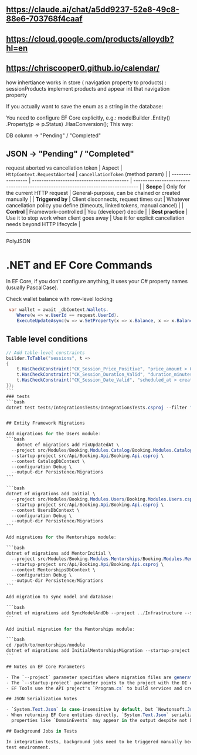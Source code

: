 ## https://claude.ai/chat/a5dd9237-52e8-49c8-88e6-703768f4caaf

## https://cloud.google.com/products/alloydb?hl=en

## https://chriscooper0.github.io/calendar/

how inhertiance works in store ( navigation property to products) : sessionProducts implement products and appear int
that navigation property

If you actually want to save the enum as a string in the database:

You need to configure EF Core explicitly, e.g.:
modelBuilder
.Entity<Payout>()
.Property(p => p.Status)
.HasConversion<string>();
This way:

DB column → "Pending" / "Completed"

## JSON → "Pending" / "Completed"

request aborted vs cancellation token
| Aspect | `HttpContext.RequestAborted` | `cancellationToken` (method param) |
| ----------------- | ----------------------------------------- | -------------------------------------------------------------------------------- |
| **Scope** | Only for the current HTTP request | General-purpose, can be chained or created manually |
| **Triggered by** | Client disconnects, request times out | Whatever cancellation policy you define (timeouts, linked tokens, manual cancel) |
| **Control** | Framework-controlled | You (developer) decide |
| **Best practice** | Use it to stop work when client goes away | Use it for explicit cancellation needs beyond HTTP lifecycle |

---

PolyJSON

# .NET and EF Core Commands

In EF Core, if you don’t configure anything, it uses your C# property names (usually PascalCase).

Check wallet balance with row-level locking

```c#
 var wallet = await _dbContext.Wallets.
    Where(w => w.UserId == request.UserId).
    ExecuteUpdateAsync(w => w.SetProperty(x => x.Balance, x => x.Balance), cancellationToken);
```

## Table level conditions

````c#
// Add table-level constraints
builder.ToTable("sessions", t =>
{
    t.HasCheckConstraint("CK_Session_Price_Positive", "price_amount > 0");
    t.HasCheckConstraint("CK_Session_Duration_Valid", "duration_minutes > 0 AND duration_minutes <= 480"); // Max 8 hours
    t.HasCheckConstraint("CK_Session_Date_Valid", "scheduled_at > created_at");
});
```
### tests
```bash
dotnet test tests/IntegrationsTests/IntegrationsTests.csproj --filter "CreateStore_ShouldSucceed_WhenValidDataProvided" -v d


## Entity Framework Migrations

Add migrations for the Users module:
```bash
    dotnet ef migrations add FixUpdatedAt \
  --project src/Modules/Booking.Modules.Catalog/Booking.Modules.Catalog.csproj \
  --startup-project src/Api/Booking.Api/Booking.Api.csproj \
  --context CatalogDbContext \
  --configuration Debug \
  --output-dir Persistence/Migrations
```

```bash
dotnet ef migrations add Initial \
  --project src/Modules/Booking.Modules.Users/Booking.Modules.Users.csproj \
  --startup-project src/Api/Booking.Api/Booking.Api.csproj \
  --context UsersDbContext \
  --configuration Debug \
  --output-dir Persistence/Migrations
```

Add migrations for the Mentorships module:

```bash
dotnet ef migrations add MentorInitial \
  --project src/Modules/Booking.Modules.Mentorships/Booking.Modules.Mentorships.csproj \
  --startup-project src/Api/Booking.Api/Booking.Api.csproj \
  --context MentorshipsDbContext \
  --configuration Debug \
  --output-dir Persistence/Migrations
```

Add migration to sync model and database:

```bash
dotnet ef migrations add SyncModelAndDb --project ../Infrastructure --startup-project .
```

Add initial migration for the Mentorships module:

```bash
cd /path/to/mentorships/module
dotnet ef migrations add InitialMentorshipsMigration --startup-project ../Api/Booking.Api
```

## Notes on EF Core Parameters

- The `--project` parameter specifies where migration files are generated (e.g., Users or Mentorships module).
- The `--startup-project` parameter points to the project with the DI container setup (e.g., API project).
- EF Tools use the API project's `Program.cs` to build services and create the `DbContext`.

## JSON Serialization Notes

- `System.Text.Json` is case-insensitive by default, but `Newtonsoft.Json` is case-sensitive.
- When returning EF Core entities directly, `System.Text.Json` serializes every public getter (mapped or not), so
  properties like `DomainEvents` may appear in the output despite not being database columns.

## Background Jobs in Tests

In integration tests, background jobs need to be triggered manually because they are not automatically executed in the
test environment.
